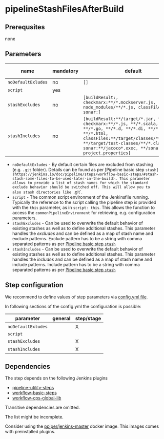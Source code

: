 # pipelineStashFilesAfterBuild

## Prerequsites

none

## Parameters

| name | mandatory | default | possible values |
|------|-----------|---------|-----------------|
| `noDefaultExludes` | no | `[]` |  |
| `script` | yes |  |  |
| `stashExcludes` | no | `[buildResult:, checkmarx:**/*.mockserver.js, node_modules/**/*.js, classFiles:, sonar:]` |  |
| `stashIncludes` | no | `[buildResult:**/target/*.jar, **/*.mtar, checkmarx:**/*.js, **/*.scala, **/*.py, **/*.go, **/*.d, **/*.di, **/*.xml, **/*.html, classFiles:**/target/classes/**/*.class, **/target/test-classes/**/*.class, sonar:**/jacoco*.exec, **/sonar-project.properties]` |  |

* `noDefaultExludes` - By default certain files are excluded from stashing (e.g. `.git` folder). Details can be found as per [Pipeline basic step `stash](https://jenkins.io/doc/pipeline/steps/workflow-basic-steps/#stash-stash-some-files-to-be-used-later-in-the-build). This parameter allows to provide a list of stash names for which the standard exclude behavior should be switched off. This will allow you to also stash directories like `.git`.
* `script` - The common script environment of the Jenkinsfile running. Typically the reference to the script calling the pipeline step is provided with the `this` parameter, as in `script: this`. This allows the function to access the `commonPipelineEnvironment` for retrieving, e.g. configuration parameters.
* `stashExcludes` - Can be used to overwrite the default behavior of existing stashes as well as to define additional stashes. This parameter handles the _excludes_ and can be defined as a map of stash name and exclude patterns. Exclude pattern has to be a string with comma separated patterns as per [Pipeline basic step `stash`](https://jenkins.io/doc/pipeline/steps/workflow-basic-steps/#stash-stash-some-files-to-be-used-later-in-the-build)
* `stashIncludes` - Can be used to overwrite the default behavior of existing stashes as well as to define additional stashes. This parameter handles the _includes_ and can be defined as a map of stash name and include patterns. Include pattern has to be a string with comma separated patterns as per [Pipeline basic step `stash`](https://jenkins.io/doc/pipeline/steps/workflow-basic-steps/#stash-stash-some-files-to-be-used-later-in-the-build)

## Step configuration

We recommend to define values of step parameters via [config.yml file](../configuration.md).

In following sections of the config.yml the configuration is possible:

| parameter | general | step/stage |
|-----------|---------|------------|
| `noDefaultExludes` |  | X |
| `script` |  |  |
| `stashExcludes` |  | X |
| `stashIncludes` |  | X |

## Dependencies

The step depends on the following Jenkins plugins

* [pipeline-utility-steps](https://plugins.jenkins.io/pipeline-utility-steps)
* [workflow-basic-steps](https://plugins.jenkins.io/workflow-basic-steps)
* [workflow-cps-global-lib](https://plugins.jenkins.io/workflow-cps-global-lib)

Transitive dependencies are omitted.

The list might be incomplete.

Consider using the [ppiper/jenkins-master](https://cloud.docker.com/u/ppiper/repository/docker/ppiper/jenkins-master)
docker image. This images comes with preinstalled plugins.

